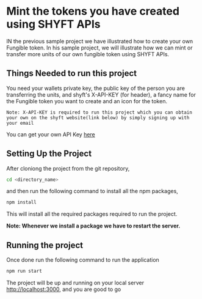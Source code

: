 # Mint the tokens you have created using SHYFT APIs

IN the previous sample project we have illustrated how to create your own Fungible token. In his sample project, we will illustrate how we can mint or transfer more units of our own fungible token using SHYFT APIs. 

## Things Needed to run this project

You need your wallets private key, the public key of the person you are transferring the units, and shyft's X-API-KEY (for header), a fancy name for the Fungible token you want to create and an icon for the token.

`Note: X-API-KEY is required to run this project which you can obtain your own on the shyft website(link below) by simply signing up with your email`

You can get your own API Key [here](https://shyft.to/get-api-key)

## Setting Up the Project

After cloniong the project from the git repository,
```bash
cd <directory_name>
```

and then run the following command to install all the npm packages,

```bash
npm install
```
This will install all the required packages required to run the project.





**Note: Whenever we install a package we have to restart the server.**

## Running the project

Once done run the following command to run the application

```bash
npm run start
```

The project will be up and running on your local server [http://localhost:3000](http://localhost:3000), and you are good to go
